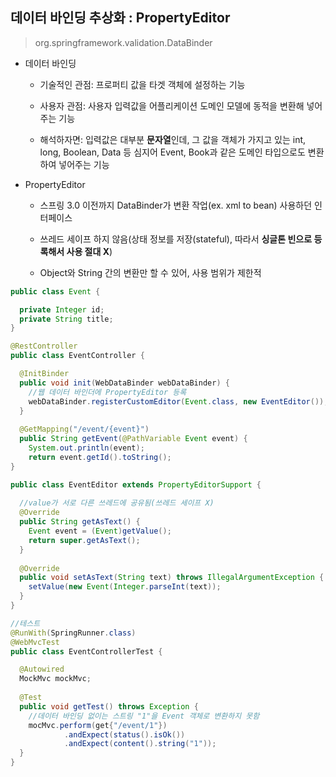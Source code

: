 ## 데이터 바인딩 추상화 : PropertyEditor

> org.springframework.validation.DataBinder

- 데이터 바인딩

  - 기술적인 관점: 프로퍼티 값을 타겟 객체에 설정하는 기능
  
  - 사용자 관점: 사용자 입력값을 어플리케이션 도메인 모델에 동적을 변환해 넣어주는 기능
  
  - 해석하자면: 입력값은 대부분 **문자열**인데, 그 값을 객체가 가지고 있는 int, long, Boolean, Data 등 심지어 Event, Book과 같은 도메인 타입으로도 변환하여 넣어주는 기능
  
- PropertyEditor

  - 스프링 3.0 이전까지 DataBinder가 변환 작업(ex. xml to bean) 사용하던 인터페이스
  
  - 쓰레드 세이프 하지 않음(상태 정보를 저장(stateful), 따라서 **싱글톤 빈으로 등록해서 사용 절대 X**)
  
  - Object와 String 간의 변환만 할 수 있어, 사용 범위가 제한적
  
```java
public class Event {

  private Integer id;
  private String title;
}
```

```java
@RestController
public class EventController {

  @InitBinder
  public void init(WebDataBinder webDataBinder) {
    //웹 데이터 바인더에 PropertyEditor 등록
    webDataBinder.registerCustomEditor(Event.class, new EventEditor());
  }
  
  @GetMapping("/event/{event}")
  public String getEvent(@PathVariable Event event) {
    System.out.println(event);
    return event.getId().toString();
}
```

```java
public class EventEditor extends PropertyEditorSupport {
  
  //value가 서로 다른 쓰레드에 공유됨(쓰레드 세이프 X)
  @Override
  public String getAsText() {
    Event event = (Event)getValue();
    return super.getAsText();
  }
  
  @Override
  public void setAsText(String text) throws IllegalArgumentException {
    setValue(new Event(Integer.parseInt(text));
  }
}
```

```java
//테스트
@RunWith(SpringRunner.class)
@WebMvcTest
public class EventControllerTest {

  @Autowired
  MockMvc mockMvc;
  
  @Test
  public void getTest() throws Exception {
    //데이터 바인딩 없이는 스트링 "1"을 Event 객체로 변환하지 못함
    mocMvc.perform(get{"/event/1"})
            .andExpect(status().isOk())
            .andExpect(content().string("1"));
  }
}
```
